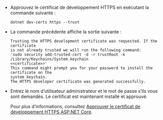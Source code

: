 * Approuvez le certificat de développement HTTPS en exécutant la commande suivante :

    ```dotnetcli
    dotnet dev-certs https --trust
    ```

* La commande précédente affiche la sortie suivante :

    ```console
    Trusting the HTTPS development certificate was requested. If the certificate 
    is not already trusted we will run the following command:
    'sudo security add-trusted-cert -d -r trustRoot -k /Library/Keychains/System.keychain 
    <<certificate>>'
    This command might prompt you for your password to install the certificate on the 
    system keychain.
    The HTTPS developer certificate was generated successfully.
    ```

* Entrez le nom d’utilisateur administrateur et le mot de passe s’ils vous sont demandés.  Le certificat est maintenant installé et approuvé.

    Pour plus d’informations, consultez [Approuver le certificat de développement HTTPS ASP.NET Core](xref:security/enforcing-ssl#trust-the-aspnet-core-https-development-certificate-on-windows-and-macos).
